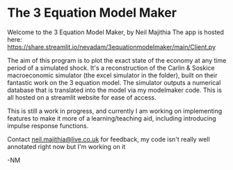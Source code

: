 # The 3 Equation Model Maker
Welcome to the 3 Equation Model Maker, by Neil Majithia
The app is hosted here: https://share.streamlit.io/nevadam/3equationmodelmaker/main/Client.py 

The aim of this program is to plot the exact state of the economy at any time period of a simulated shock.
It's a reconstruction of the Carlin & Soskice macroeconomic simulator (the excel simulator in the folder), built on their fantastic work on the 3 equation model.
The simulator outputs a numerical database that is translated into the model via my modelmaker code. This is all hosted on a streamlit website for ease of access.

This is still a work in progress, and currently I am working on implementing features to make it more of a learning/teaching aid, including introducing impulse response functions.

Contact neil.majithia@live.co.uk for feedback, my code isn't really well annotated right now but I'm working on it

-NM
